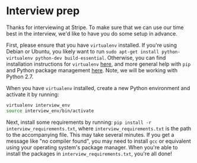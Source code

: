 # Interview prep

Thanks for interviewing at Stripe. To make sure that we can use our time best in the interview, we'd like to have you do some setup in advance.

First, please ensure that you have `virtualenv` installed. If you're using Debian or Ubuntu, you likely want to run `sudo apt-get install python-virtualenv python-dev build-essential`. Otherwise, you can find installation instructions for `virtualenv` [here](https://virtualenv.pypa.io/en/latest/installation.html), and more general help with `pip` and Python package management [here](https://docs.python.org/2.7/installing/index.html). Note, we will be working with Python 2.7.

When you have `virtualenv` installed, create a new Python environment and activate it by running:
```bash
virtualenv interview_env
source interview_env/bin/activate
```

Next, install some requirements by running: `pip install -r interview_requirements.txt`, where `interview_requirements.txt` is the path to the accompanying file. This may take several minutes. If you get a message like "no compiler found", you may need to install `gcc` or equivalent using your operating system's package manager. When you're able to install the packages in `interview_requirements.txt`, you're all done!
